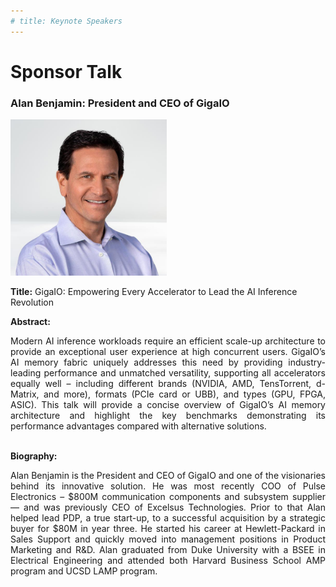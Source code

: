 ```yaml
---
# title: Keynote Speakers
---
```

# Sponsor Talk

### Alan Benjamin: President and CEO of GigaIO

<img src="/assets/img/gigaio-alan.jpg" style="width:auto; height:250px;">

**Title:** GigaIO: Empowering Every Accelerator to Lead the AI Inference Revolution

**Abstract:** 
<div style="text-align: justify; text-indent: 0em;">
Modern AI inference workloads require an efficient scale-up architecture to provide an exceptional user experience at high concurrent users.  GigaIO’s AI memory fabric uniquely addresses this need by providing industry-leading performance and unmatched versatility, supporting all accelerators equally well – including different brands (NVIDIA, AMD, TensTorrent, d-Matrix, and more), formats (PCIe card or UBB), and types (GPU, FPGA, ASIC). This talk will provide a concise overview of GigaIO’s AI memory architecture and highlight the key benchmarks demonstrating its performance advantages compared with alternative solutions. 

</div>
<br>

**Biography:** 
<div style="text-align: justify; text-indent: 0em;">
Alan Benjamin is the President and CEO of GigaIO and one of the visionaries behind its innovative solution. He was most recently COO of Pulse Electronics – $800M communication components and subsystem supplier — and was previously CEO of Excelsus Technologies. Prior to that Alan helped lead PDP, a true start-up, to a successful acquisition by a strategic buyer for $80M in year three. He started his career at Hewlett-Packard in Sales Support and quickly moved into management positions in Product Marketing and R&D. Alan graduated from Duke University with a BSEE in Electrical Engineering and attended both Harvard Business School AMP program and UCSD LAMP program.
</div>
